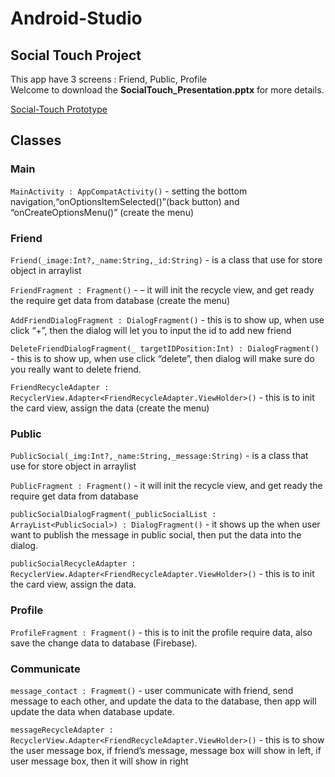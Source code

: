# Android-Studio

## Social Touch Project
This app have 3 screens : Friend, Public, Profile <br>
Welcome to download the **SocialTouch_Presentation.pptx** for more details.

[Social-Touch Prototype](https://www.figma.com/file/5cDnkr50NecNNPb8w8xgmW/Android-app?node-id=0%3A1)

## Classes
### Main
`MainActivity : AppCompatActivity()` -  setting the bottom navigation,“onOptionsItemSelected()”(back 
button) and “onCreateOptionsMenu()” (create the menu)<br>

### Friend
`Friend(_image:Int?,_name:String,_id:String)` -  is a class that use for store object in arraylist<br>

`FriendFragment : Fragment()` -  – it will init the recycle view, and get ready the require get data from database (create the menu)<br>

`AddFriendDialogFragment : DialogFragment()` -  this is to show up, when use click “+”, then the dialog will let you to input the id to add new friend<br>

`DeleteFriendDialogFragment(_ targetIDPosition:Int) : DialogFragment()` -  this is to show up, when use click “delete”, then dialog will make sure do you really want to delete friend. <br>

`FriendRecycleAdapter : RecyclerView.Adapter<FriendRecycleAdapter.ViewHolder>()` -  this is to init the card view, assign the data (create the menu)<br>

### Public
`PublicSocial(_img:Int?,_name:String,_message:String)` -  is a class that use for store object in arraylist <br>

`PublicFragment : Fragment()` -  it will init the recycle view, and get ready the require get data from database <br>

`publicSocialDialogFragment(_publicSocialList : ArrayList<PublicSocial>) : DialogFragment()` - it shows up the when user want to publish the message in public social, then put the data into the dialog. <br>

`publicSocialRecycleAdapter :  RecyclerView.Adapter<FriendRecycleAdapter.ViewHolder>()` - this is to init the card view, assign the data.<br>


### Profile
`ProfileFragment : Fragment()` -   this is to init the profile require data, also save the change data to database (Firebase).<br>



### Communicate
`message_contact : Fragmemt()` -  user communicate with friend, send message to each other, and update the data to the database, then app will update the data when database update.<br>

`messageRecycleAdapter : RecyclerView.Adapter<FriendRecycleAdapter.ViewHolder>()` - this is to show the user message box, if friend’s message, message box will show in left, if user message box, then it will show in right<br>
